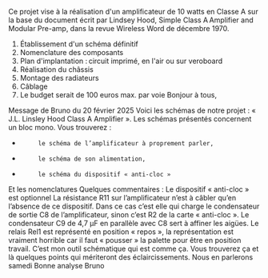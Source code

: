 Ce projet vise à la réalisation d'un amplificateur de 10 watts en Classe A sur la base du document écrit par Lindsey Hood, Simple Class A Amplifier and Modular Pre-amp, dans la revue 
Wireless Word de décembre 1970.
1) Établissement d'un schéma définitif
2) Nomenclature des composants
3) Plan d'implantation : circuit imprimé, en l'air ou sur veroboard
4) Réalisation du châssis
5) Montage des radiateurs
6) Câblage
7) Le budget serait de 100 euros max. par voie
Bonjour à tous,

 Message de Bruno du 20 février 2025
Voici les schémas de notre projet : « J.L. Linsley Hood Class A Amplifier ».
Les schémas présentés concernent un bloc mono.
Vous trouverez :
-          le schéma de l’amplificateur à proprement parler,
-          le schéma de son alimentation,
-          le schéma du dispositif « anti-cloc »
Et les nomenclatures
Quelques commentaires :
Le dispositif « anti-cloc » est optionnel
La résistance R11 sur l’amplificateur n’est à câbler qu’en l’absence de ce dispositif. Dans ce cas c’est elle qui charge le condensateur de sortie C8 de l’amplificateur, sinon c’est R2 de la carte « anti-cloc ».
Le condensateur C9 de 4,7 µF en parallèle avec C8 sert à affiner les aigües.
Le relais Rel1 est représenté en position « repos », la représentation est vraiment horrible car il faut « pousser » la palette pour être en position travail. C’est mon outil schématique qui est comme ça.
Vous trouverez ça et là quelques points qui mériteront des éclaircissements. Nous en parlerons samedi
Bonne analyse
Bruno
